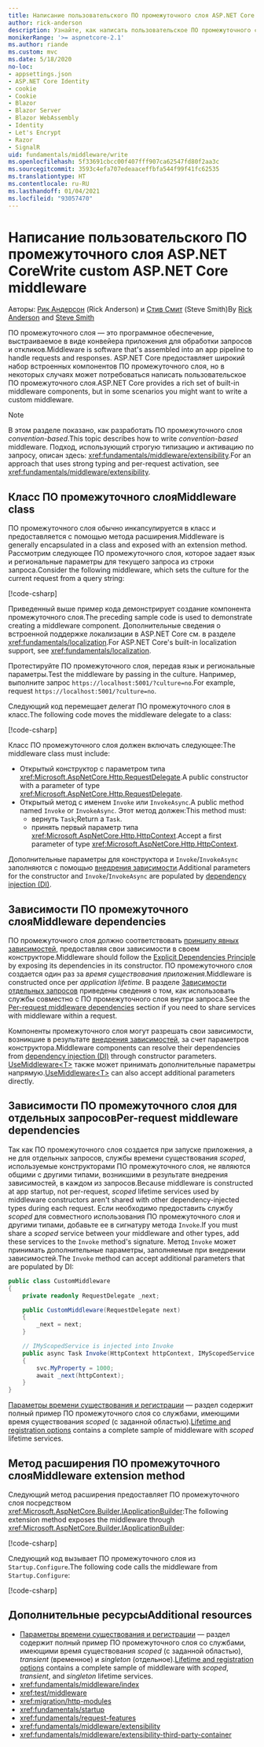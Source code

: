 ```yaml
---
title: Написание пользовательского ПО промежуточного слоя ASP.NET Core
author: rick-anderson
description: Узнайте, как написать пользовательское ПО промежуточного слоя ASP.NET Core.
monikerRange: '>= aspnetcore-2.1'
ms.author: riande
ms.custom: mvc
ms.date: 5/18/2020
no-loc:
- appsettings.json
- ASP.NET Core Identity
- cookie
- Cookie
- Blazor
- Blazor Server
- Blazor WebAssembly
- Identity
- Let's Encrypt
- Razor
- SignalR
uid: fundamentals/middleware/write
ms.openlocfilehash: 5f33691cbcc00f407fff907ca62547fd80f2aa3c
ms.sourcegitcommit: 3593c4efa707edeaaceffbfa544f99f41fc62535
ms.translationtype: HT
ms.contentlocale: ru-RU
ms.lasthandoff: 01/04/2021
ms.locfileid: "93057470"
---
```

# <a name="write-custom-aspnet-core-middleware"></a><span data-ttu-id="47924-103">Написание пользовательского ПО промежуточного слоя ASP.NET Core</span><span class="sxs-lookup"><span data-stu-id="47924-103">Write custom ASP.NET Core middleware</span></span>

<span data-ttu-id="47924-104">Авторы: [Рик Андерсон](https://twitter.com/RickAndMSFT) (Rick Anderson) и [Стив Смит](https://ardalis.com/) (Steve Smith)</span><span class="sxs-lookup"><span data-stu-id="47924-104">By [Rick Anderson](https://twitter.com/RickAndMSFT) and [Steve Smith](https://ardalis.com/)</span></span>

<span data-ttu-id="47924-105">ПО промежуточного слоя — это программное обеспечение, выстраиваемое в виде конвейера приложения для обработки запросов и откликов.</span><span class="sxs-lookup"><span data-stu-id="47924-105">Middleware is software that's assembled into an app pipeline to handle requests and responses.</span></span> <span data-ttu-id="47924-106">ASP.NET Core предоставляет широкий набор встроенных компонентов ПО промежуточного слоя, но в некоторых случаях может потребоваться написать пользовательское ПО промежуточного слоя.</span><span class="sxs-lookup"><span data-stu-id="47924-106">ASP.NET Core provides a rich set of built-in middleware components, but in some scenarios you might want to write a custom middleware.</span></span>

> [!NOTE]
> <span data-ttu-id="47924-107">В этом разделе показано, как разработать ПО промежуточного слоя *convention-based*.</span><span class="sxs-lookup"><span data-stu-id="47924-107">This topic describes how to write *convention-based* middleware.</span></span> <span data-ttu-id="47924-108">Подход, использующий строгую типизацию и активацию по запросу, описан здесь: <xref:fundamentals/middleware/extensibility>.</span><span class="sxs-lookup"><span data-stu-id="47924-108">For an approach that uses strong typing and per-request activation, see <xref:fundamentals/middleware/extensibility>.</span></span>

## <a name="middleware-class"></a><span data-ttu-id="47924-109">Класс ПО промежуточного слоя</span><span class="sxs-lookup"><span data-stu-id="47924-109">Middleware class</span></span>

<span data-ttu-id="47924-110">ПО промежуточного слоя обычно инкапсулируется в класс и предоставляется с помощью метода расширения.</span><span class="sxs-lookup"><span data-stu-id="47924-110">Middleware is generally encapsulated in a class and exposed with an extension method.</span></span> <span data-ttu-id="47924-111">Рассмотрим следующее ПО промежуточного слоя, которое задает язык и региональные параметры для текущего запроса из строки запроса.</span><span class="sxs-lookup"><span data-stu-id="47924-111">Consider the following middleware, which sets the culture for the current request from a query string:</span></span>

[!code-csharp[](write/snapshot/StartupCulture.cs)]

<span data-ttu-id="47924-112">Приведенный выше пример кода демонстрирует создание компонента промежуточного слоя.</span><span class="sxs-lookup"><span data-stu-id="47924-112">The preceding sample code is used to demonstrate creating a middleware component.</span></span> <span data-ttu-id="47924-113">Дополнительные сведения о встроенной поддержке локализации в ASP.NET Core см. в разделе <xref:fundamentals/localization>.</span><span class="sxs-lookup"><span data-stu-id="47924-113">For ASP.NET Core's built-in localization support, see <xref:fundamentals/localization>.</span></span>

<span data-ttu-id="47924-114">Протестируйте ПО промежуточного слоя, передав язык и региональные параметры.</span><span class="sxs-lookup"><span data-stu-id="47924-114">Test the middleware by passing in the culture.</span></span> <span data-ttu-id="47924-115">Например, выполните запрос `https://localhost:5001/?culture=no`.</span><span class="sxs-lookup"><span data-stu-id="47924-115">For example, request `https://localhost:5001/?culture=no`.</span></span>

<span data-ttu-id="47924-116">Следующий код перемещает делегат ПО промежуточного слоя в класс.</span><span class="sxs-lookup"><span data-stu-id="47924-116">The following code moves the middleware delegate to a class:</span></span>

[!code-csharp[](write/snapshot/RequestCultureMiddleware.cs)]

<span data-ttu-id="47924-117">Класс ПО промежуточного слоя должен включать следующее:</span><span class="sxs-lookup"><span data-stu-id="47924-117">The middleware class must include:</span></span>

* <span data-ttu-id="47924-118">Открытый конструктор с параметром типа <xref:Microsoft.AspNetCore.Http.RequestDelegate>.</span><span class="sxs-lookup"><span data-stu-id="47924-118">A public constructor with a parameter of type <xref:Microsoft.AspNetCore.Http.RequestDelegate>.</span></span>
* <span data-ttu-id="47924-119">Открытый метод с именем `Invoke` или `InvokeAsync`.</span><span class="sxs-lookup"><span data-stu-id="47924-119">A public method named `Invoke` or `InvokeAsync`.</span></span> <span data-ttu-id="47924-120">Этот метод должен:</span><span class="sxs-lookup"><span data-stu-id="47924-120">This method must:</span></span>
  * <span data-ttu-id="47924-121">вернуть `Task`;</span><span class="sxs-lookup"><span data-stu-id="47924-121">Return a `Task`.</span></span>
  * <span data-ttu-id="47924-122">принять первый параметр типа <xref:Microsoft.AspNetCore.Http.HttpContext>.</span><span class="sxs-lookup"><span data-stu-id="47924-122">Accept a first parameter of type <xref:Microsoft.AspNetCore.Http.HttpContext>.</span></span>
  
<span data-ttu-id="47924-123">Дополнительные параметры для конструктора и `Invoke`/`InvokeAsync` заполняются с помощью [внедрения зависимости](xref:fundamentals/dependency-injection).</span><span class="sxs-lookup"><span data-stu-id="47924-123">Additional parameters for the constructor and `Invoke`/`InvokeAsync` are populated by [dependency injection (DI)](xref:fundamentals/dependency-injection).</span></span>

## <a name="middleware-dependencies"></a><span data-ttu-id="47924-124">Зависимости ПО промежуточного слоя</span><span class="sxs-lookup"><span data-stu-id="47924-124">Middleware dependencies</span></span>

<span data-ttu-id="47924-125">ПО промежуточного слоя должно соответствовать [принципу явных зависимостей](/dotnet/standard/modern-web-apps-azure-architecture/architectural-principles#explicit-dependencies), предоставляя свои зависимости в своем конструкторе.</span><span class="sxs-lookup"><span data-stu-id="47924-125">Middleware should follow the [Explicit Dependencies Principle](/dotnet/standard/modern-web-apps-azure-architecture/architectural-principles#explicit-dependencies) by exposing its dependencies in its constructor.</span></span> <span data-ttu-id="47924-126">ПО промежуточного слоя создается один раз за *время существования приложения*.</span><span class="sxs-lookup"><span data-stu-id="47924-126">Middleware is constructed once per *application lifetime*.</span></span> <span data-ttu-id="47924-127">В разделе [Зависимости отдельных запросов](#per-request-middleware-dependencies) приведены сведения о том, как использовать службы совместно с ПО промежуточного слоя внутри запроса.</span><span class="sxs-lookup"><span data-stu-id="47924-127">See the [Per-request middleware dependencies](#per-request-middleware-dependencies) section if you need to share services with middleware within a request.</span></span>

<span data-ttu-id="47924-128">Компоненты промежуточного слоя могут разрешать свои зависимости, возникшие в результате [внедрения зависимостей](xref:fundamentals/dependency-injection), за счет параметров конструктора.</span><span class="sxs-lookup"><span data-stu-id="47924-128">Middleware components can resolve their dependencies from [dependency injection (DI)](xref:fundamentals/dependency-injection) through constructor parameters.</span></span> <span data-ttu-id="47924-129">[UseMiddleware&lt;T&gt;](/dotnet/api/microsoft.aspnetcore.builder.usemiddlewareextensions.usemiddleware#Microsoft_AspNetCore_Builder_UseMiddlewareExtensions_UseMiddleware_Microsoft_AspNetCore_Builder_IApplicationBuilder_System_Type_System_Object___) также может принимать дополнительные параметры напрямую.</span><span class="sxs-lookup"><span data-stu-id="47924-129">[UseMiddleware&lt;T&gt;](/dotnet/api/microsoft.aspnetcore.builder.usemiddlewareextensions.usemiddleware#Microsoft_AspNetCore_Builder_UseMiddlewareExtensions_UseMiddleware_Microsoft_AspNetCore_Builder_IApplicationBuilder_System_Type_System_Object___) can also accept additional parameters directly.</span></span>

## <a name="per-request-middleware-dependencies"></a><span data-ttu-id="47924-130">Зависимости ПО промежуточного слоя для отдельных запросов</span><span class="sxs-lookup"><span data-stu-id="47924-130">Per-request middleware dependencies</span></span>

<span data-ttu-id="47924-131">Так как ПО промежуточного слоя создается при запуске приложения, а не для отдельных запросов, службы времени существования *scoped*, используемые конструкторами ПО промежуточного слоя, не являются общими с другими типами, возникшими в результате внедрения зависимостей, в каждом из запросов.</span><span class="sxs-lookup"><span data-stu-id="47924-131">Because middleware is constructed at app startup, not per-request, *scoped* lifetime services used by middleware constructors aren't shared with other dependency-injected types during each request.</span></span> <span data-ttu-id="47924-132">Если необходимо предоставить службу *scoped* для совместного использования ПО промежуточного слоя и другими типами, добавьте ее в сигнатуру метода `Invoke`.</span><span class="sxs-lookup"><span data-stu-id="47924-132">If you must share a *scoped* service between your middleware and other types, add these services to the `Invoke` method's signature.</span></span> <span data-ttu-id="47924-133">Метод `Invoke` может принимать дополнительные параметры, заполняемые при внедрении зависимостей.</span><span class="sxs-lookup"><span data-stu-id="47924-133">The `Invoke` method can accept additional parameters that are populated by DI:</span></span>

```csharp
public class CustomMiddleware
{
    private readonly RequestDelegate _next;

    public CustomMiddleware(RequestDelegate next)
    {
        _next = next;
    }

    // IMyScopedService is injected into Invoke
    public async Task Invoke(HttpContext httpContext, IMyScopedService svc)
    {
        svc.MyProperty = 1000;
        await _next(httpContext);
    }
}
```

<span data-ttu-id="47924-134">[Параметры времени существования и регистрации](xref:fundamentals/dependency-injection#lifetime-and-registration-options) — раздел содержит полный пример ПО промежуточного слоя со службами, имеющими время существования *scoped* (с заданной областью).</span><span class="sxs-lookup"><span data-stu-id="47924-134">[Lifetime and registration options](xref:fundamentals/dependency-injection#lifetime-and-registration-options) contains a complete sample of middleware with *scoped* lifetime services.</span></span>

## <a name="middleware-extension-method"></a><span data-ttu-id="47924-135">Метод расширения ПО промежуточного слоя</span><span class="sxs-lookup"><span data-stu-id="47924-135">Middleware extension method</span></span>

<span data-ttu-id="47924-136">Следующий метод расширения предоставляет ПО промежуточного слоя посредством <xref:Microsoft.AspNetCore.Builder.IApplicationBuilder>:</span><span class="sxs-lookup"><span data-stu-id="47924-136">The following extension method exposes the middleware through <xref:Microsoft.AspNetCore.Builder.IApplicationBuilder>:</span></span>

[!code-csharp[](write/snapshot/RequestCultureMiddlewareExtensions.cs)]

<span data-ttu-id="47924-137">Следующий код вызывает ПО промежуточного слоя из `Startup.Configure`.</span><span class="sxs-lookup"><span data-stu-id="47924-137">The following code calls the middleware from `Startup.Configure`:</span></span>

[!code-csharp[](write/snapshot/Startup.cs?highlight=5)]

## <a name="additional-resources"></a><span data-ttu-id="47924-138">Дополнительные ресурсы</span><span class="sxs-lookup"><span data-stu-id="47924-138">Additional resources</span></span>

* <span data-ttu-id="47924-139">[Параметры времени существования и регистрации](xref:fundamentals/dependency-injection#lifetime-and-registration-options) — раздел содержит полный пример ПО промежуточного слоя со службами, имеющими время существования *scoped* (с заданной областью), *transient* (временное) и *singleton* (отдельное).</span><span class="sxs-lookup"><span data-stu-id="47924-139">[Lifetime and registration options](xref:fundamentals/dependency-injection#lifetime-and-registration-options) contains a complete sample of middleware with *scoped*, *transient*, and *singleton* lifetime services.</span></span>
* <xref:fundamentals/middleware/index>
* <xref:test/middleware>
* <xref:migration/http-modules>
* <xref:fundamentals/startup>
* <xref:fundamentals/request-features>
* <xref:fundamentals/middleware/extensibility>
* <xref:fundamentals/middleware/extensibility-third-party-container>
